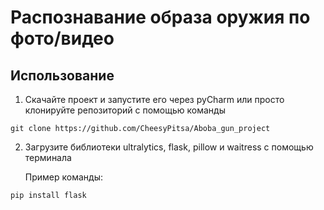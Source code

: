 # Распознавание образа оружия по фото/видео

## Использование
1. Скачайте проект и запустите его через pyCharm или просто клонируйте репозиторий с помощью команды
```
git clone https://github.com/CheesyPitsa/Aboba_gun_project
```
2. Загрузите библиотеки ultralytics, flask, pillow и waitress с помощью терминала

    Пример команды:
```
pip install flask
```
